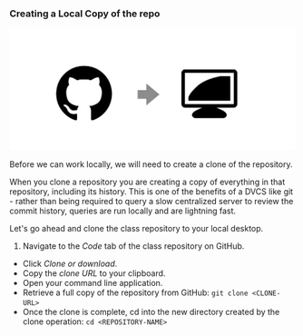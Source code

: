 ### Creating a Local Copy of the repo

![Cloning a repository](/book/images/clone-diagram.jpg)

Before we can work locally, we will need to create a clone of the repository.

When you clone a repository you are creating a copy of everything in that repository, including its history. This is one of the benefits of a DVCS like git - rather than being required to query a slow centralized server to review the commit history, queries are run locally and are lightning fast.

Let's go ahead and clone the class repository to your local desktop.

1. Navigate to the *Code* tab of the class repository on GitHub.
- Click *Clone or download*.
- Copy the *clone URL* to your clipboard.
- Open your command line application.
- Retrieve a full copy of the repository from GitHub: `git clone <CLONE-URL>`
- Once the clone is complete, cd into the new directory created by the clone operation: `cd <REPOSITORY-NAME>`
